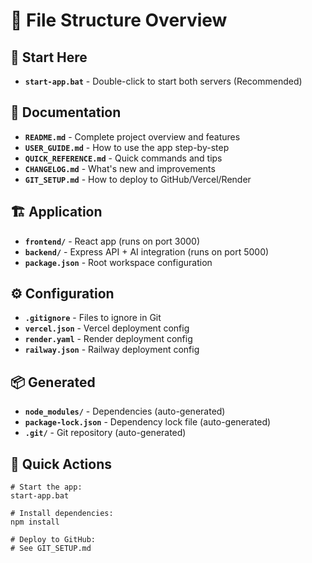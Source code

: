 # 📁 File Structure Overview

## 🚀 Start Here
- **`start-app.bat`** - Double-click to start both servers (Recommended)

## 📖 Documentation
- **`README.md`** - Complete project overview and features
- **`USER_GUIDE.md`** - How to use the app step-by-step
- **`QUICK_REFERENCE.md`** - Quick commands and tips
- **`CHANGELOG.md`** - What's new and improvements
- **`GIT_SETUP.md`** - How to deploy to GitHub/Vercel/Render

## 🏗️ Application
- **`frontend/`** - React app (runs on port 3000)
- **`backend/`** - Express API + AI integration (runs on port 5000)
- **`package.json`** - Root workspace configuration

## ⚙️ Configuration
- **`.gitignore`** - Files to ignore in Git
- **`vercel.json`** - Vercel deployment config
- **`render.yaml`** - Render deployment config  
- **`railway.json`** - Railway deployment config

## 📦 Generated
- **`node_modules/`** - Dependencies (auto-generated)
- **`package-lock.json`** - Dependency lock file (auto-generated)
- **`.git/`** - Git repository (auto-generated)

## 🎯 Quick Actions
```batch
# Start the app:
start-app.bat

# Install dependencies:
npm install

# Deploy to GitHub:
# See GIT_SETUP.md
``` 